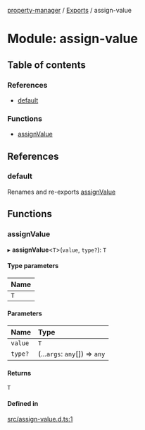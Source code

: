 [property-manager](../README.md) / [Exports](../modules.md) / assign-value

# Module: assign-value

## Table of contents

### References

- [default](assign_value.md#default)

### Functions

- [assignValue](assign_value.md#assignvalue)

## References

### default

Renames and re-exports [assignValue](assign_value.md#assignvalue)

## Functions

### assignValue

▸ **assignValue**<`T`\>(`value`, `type?`): `T`

#### Type parameters

| Name |
| :------ |
| `T` |

#### Parameters

| Name | Type |
| :------ | :------ |
| `value` | `T` |
| `type?` | (...`args`: `any`[]) => `any` |

#### Returns

`T`

#### Defined in

[src/assign-value.d.ts:1](https://github.com/snowyu/property-manager.js/blob/0800533/src/assign-value.d.ts#L1)
